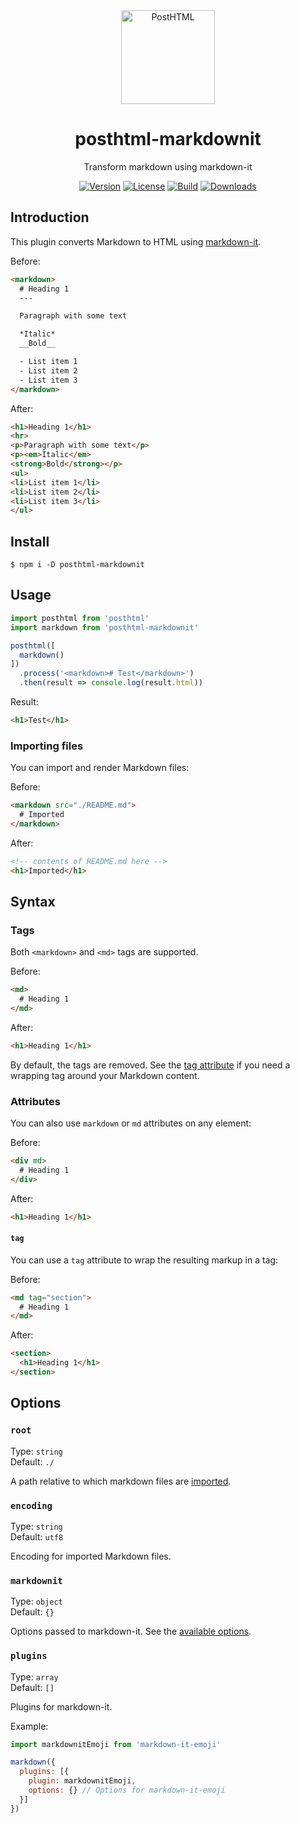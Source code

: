 <div align="center">
  <img width="150" height="150" title="PostHTML" src="https://posthtml.github.io/posthtml/logo.svg">
  <h1>posthtml-markdownit</h1>
  <p>Transform markdown using markdown-it</p>

  [![Version][npm-version-shield]][npm]
  [![License][license-shield]][license]
  [![Build][travis-ci-shield]][travis-ci]
  [![Downloads][npm-stats-shield]][npm-stats]
</div>

## Introduction

This plugin converts Markdown to HTML using [markdown-it](https://github.com/markdown-it/markdown-it).

Before:

```html
<markdown>
  # Heading 1
  ---

  Paragraph with some text

  *Italic*
  __Bold__

  - List item 1
  - List item 2
  - List item 3
</markdown>
```

After:

```html
<h1>Heading 1</h1>
<hr>
<p>Paragraph with some text</p>
<p><em>Italic</em>
<strong>Bold</strong></p>
<ul>
<li>List item 1</li>
<li>List item 2</li>
<li>List item 3</li>
</ul>
```

## Install

```
$ npm i -D posthtml-markdownit
```

## Usage

```js
import posthtml from 'posthtml'
import markdown from 'posthtml-markdownit'

posthtml([
  markdown()
])
  .process('<markdown># Test</markdown>')
  .then(result => console.log(result.html))
```

Result:

```html
<h1>Test</h1>
```

### Importing files

You can import and render Markdown files:

Before:

```html
<markdown src="./README.md">
  # Imported
</markdown>
```

After:

```html
<!-- contents of README.md here -->
<h1>Imported</h1>
```

## Syntax

### Tags

Both `<markdown>` and `<md>` tags are supported.

Before:

```html
<md>
  # Heading 1
</md>
```

After:

```html
<h1>Heading 1</h1>
```

By default, the tags are removed. See the [tag attribute](#tag) if you need a wrapping tag around your Markdown content.

### Attributes

You can also use `markdown` or `md` attributes on any element:

Before:

```html
<div md>
  # Heading 1
</div>
```

After:

```html
<h1>Heading 1</h1>
```

#### `tag`

You can use a `tag` attribute to wrap the resulting markup in a tag:

Before:

```html
<md tag="section">
  # Heading 1
</md>
```

After:

```html
<section>
  <h1>Heading 1</h1>
</section>
```

## Options

### `root`

Type: `string`\
Default: `./`

A path relative to which markdown files are [imported](#importing-files).

### `encoding`

Type: `string`\
Default: `utf8`

Encoding for imported Markdown files.

### `markdownit`

Type: `object`\
Default: `{}`

Options passed to markdown-it. See the [available options](https://github.com/markdown-it/markdown-it#init-with-presets-and-options).

### `plugins`

Type: `array`\
Default: `[]`

Plugins for markdown-it.

Example:

```js
import markdownitEmoji from 'markdown-it-emoji'

markdown({
  plugins: [{
    plugin: markdownitEmoji,
    options: {} // Options for markdown-it-emoji
  }]
})
```

[npm]: https://www.npmjs.com/package/posthtml-markdownit
[npm-version-shield]: https://img.shields.io/npm/v/posthtml-markdownit.svg
[npm-stats]: http://npm-stat.com/charts.html?package=posthtml-markdownit
[npm-stats-shield]: https://img.shields.io/npm/dt/posthtml-markdownit.svg
[travis-ci]: https://travis-ci.org/posthtml/posthtml-markdownit/
[travis-ci-shield]: https://img.shields.io/travis/posthtml/posthtml-markdownit/master.svg
[license]: ./LICENSE
[license-shield]: https://img.shields.io/npm/l/posthtml-markdownit.svg
